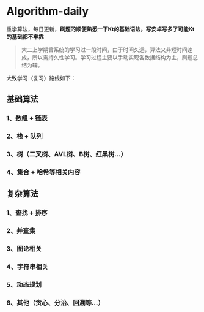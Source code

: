 # Algorithm-daily
重学算法，每日更新，**刷题的顺便熟悉一下Kt的基础语法，写安卓写多了可能Kt的基础都不牢靠**    
> 大二上学期曾系统的学习过一段时间，由于时间久远，算法又非短时间速成，所以需持久性学习。学习过程主要以手动实现各数据结构为主，刷题总结为辅。    
  
大致学习（复习）路线如下：
## 基础算法
### 1、数组 + 链表
### 2、栈 + 队列
### 3、树（二叉树、AVL树、B树、红黑树...）
### 4、集合 + 哈希等相关内容
## 复杂算法
### 1、查找 + 排序
### 2、并查集
### 3、图论相关
### 4、字符串相关
### 5、动态规划
### 6、其他（贪心、分治、回溯等...）

